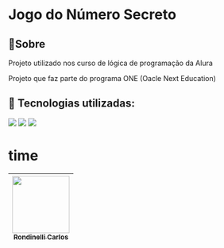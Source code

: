 <h1>Jogo do Número Secreto</h1>

<h2>🔖Sobre</h2>
<p>Projeto utilizado nos curso de lógica de programação da Alura</p>
<p>Projeto que faz parte do programa ONE (Oacle Next Education)</p>

##  🚀 Tecnologias utilizadas:
<div>
  <img src="https://img.shields.io/badge/HTML-239120?style=for-the-badge&logo=html5&logoColor=white">
  <img src="https://img.shields.io/badge/CSS-239120?&style=for-the-badge&logo=css3&logoColor=white">
  <img src="https://img.shields.io/badge/JavaScript-F7DF1E?style=for-the-badge&logo=javascript&logoColor=black">
</div>

# time
| [<img loading ="lazy" src="https://avatars.githubusercontent.com/u/22435915?v=4" width=115><br><sub>Rondinelli Carlos</sub>](https://github.com/RondinelliCarlos) |
| :---: | 
